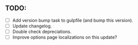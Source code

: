 ## TODO:
- [ ] Add version bump task to gulpfile (and bump this version).
- [ ] Update changelog.
- [ ] Double check depreciations.
- [ ] Improve options page localizations on this update?
